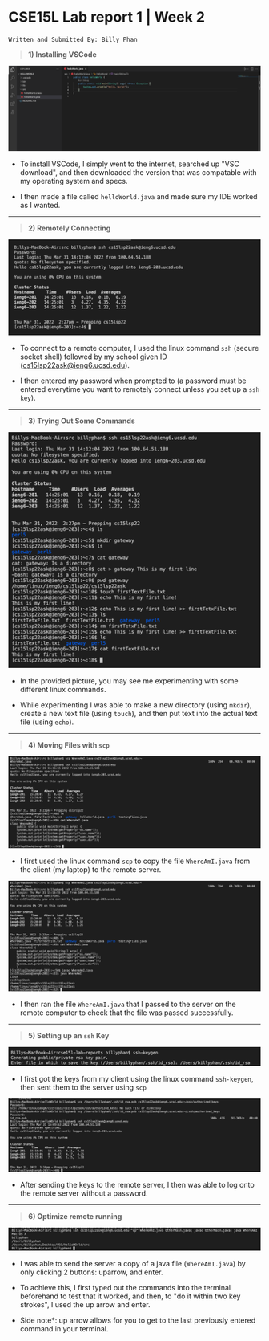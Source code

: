 # CSE15L Lab report 1 | Week 2 
```
Written and Submitted By: Billy Phan
```

> **1) Installing VSCode**

![Installing VSCode](cse15l-lab1-ss1.png)

* To install VSCode, I simply went to the internet, searched up "VSC download", and then downloaded the version that was compatable with my operating system and specs.

* I then made a file called `helloWorld.java` and made sure my IDE worked as I wanted.

---

> **2) Remotely Connecting**

![Remotely Connecting](cse15l-lab1-ss2.png)

* To connect to a remote computer, I used the linux command `ssh` (secure socket shell) followed by my school given ID (cs15lsp22ask@ieng6.ucsd.edu).

* I then entered my password when prompted to (a password must be entered everytime you want to remotely connect unless you set up a `ssh key`).

---

> **3) Trying Out Some Commands**

![Trying Some Commands](cse15l-lab1-ss3.png)

* In the provided picture, you may see me experimenting with some different linux commands.

* While experimenting I was able to make a new directory (using `mkdir`), create a new text file (using `touch`), and then put text into the actual text file (using `echo`).

---

> **4) Moving Files with `scp`**

![Copying and sending a file with scp](cse15l-lab1-ss4.png)

* I first used the linux command `scp` to copy the file `WhereAmI.java` from the client (my laptop) to the remote server.

![Running file passed with scp on the server](cse15l-lab1-ss4-2.png)

* I then ran the file `WhereAmI.java` that I passed to the server on the remote computer to check that the file was passed successfully. 

---

> **5) Setting up an `ssh` Key**

![Sending ssh keys with scp](cse15l-lab1-ss5-2.png)

* I first got the keys from my client using the linux command `ssh-keygen`, then sent them to the server using `scp`

![Sending ssh keys with scp](cse15l-lab1-ss5.png)

* After sending the keys to the remote server, I then was able to log onto the remote server without a password.

---

> **6) Optimize remote running**

![Sending multiple commands with two buttoms](cse15l-lab1-ss6.png)

* I was able to send the server a copy of a java file (`WhereAmI.java`) by only clicking 2 buttons: uparrow, and enter.

* To achieve this, I first typed out the commands into the terminal beforehand to test that it worked, and then, to "do it within two key strokes", I used the up arrow and enter.

* Side note*: up arrow allows for you to get to the last previously entered command in your terminal.